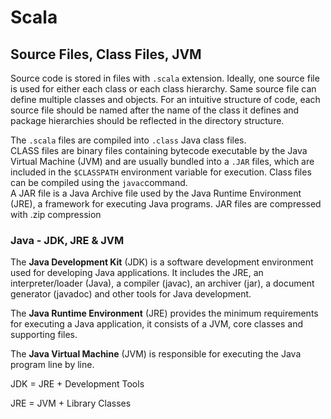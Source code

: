 # Scala

## Source Files, Class Files, JVM

Source code is stored in files with `.scala` extension. Ideally, one source file is used for either each class or each class hierarchy. Same source file can define multiple classes and objects. For an intuitive structure of code, each source file should be named after the name of the class it defines and package hierarchies should be reflected in the directory structure.

The `.scala` files are compiled into `.class` Java class files.  
CLASS files are binary files containing bytecode executable by the Java Virtual Machine \(JVM\) and are usually bundled into a `.JAR` files, which are included in the `$CLASSPATH` environment variable for execution. Class files can be compiled using the `javac`command.  
A JAR file is a Java Archive file used by the Java Runtime Environment \(JRE\), a framework for executing Java programs. JAR files are compressed with .zip compression 



### Java - JDK, JRE & JVM

The **Java Development Kit** \(JDK\) is a software development environment used for developing Java applications. It includes the JRE, an interpreter/loader \(Java\), a compiler \(javac\), an archiver \(jar\), a document generator \(javadoc\) and other tools for Java development.

The **Java Runtime Environment** \(JRE\) provides the minimum requirements for executing a Java application, it consists of a JVM, core classes and supporting files.

The **Java Virtual Machine** \(JVM\) is responsible for executing the Java program line by line. 

JDK = JRE + Development Tools

JRE = JVM + Library Classes




